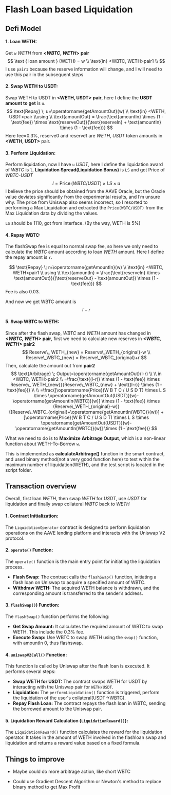 # Flash Loan based Liquidation

## Defi Model



#### **1. Loan WETH:**

Get `w` *WETH* from **<*WBTC*, *WETH*>** **pair**
$$
\text { loan amount } (WETH) = w
\\
\text{in} 
<WBTC, WETH>pair1
\\
$$
I use `pair1` because the reserve information will change, and I will need to use this pair in the subsequent steps



#### **2. Swap WETH to USDT:**

Swap WETH to USDT in **<WETH, USDT>** **pair**, here I define the **USDT amount to get** is `u`. 
$$
\text{Repay} \; u=\operatorname{getAmountOut}(w)   
\\
\text{in} 
<WETH, USDT>pair
\\using
\\
\text{amountOut} = \frac{\text{amountIn} \times (1 - \text{fee}) \times \text{reserveOut}}{\text{reserveIn} + \text{amountIn} \times (1 - \text{fee})}
$$
Here fee=0.3%, reserve0 and reserve1 are  *WETH*, *USDT* token amounts in **<WETH, USDT>** pair. 



#### **3. Perform Liquidation:**

Perform liquidation, now I have `u` *USDT*, here I define the liquidation award of *WBTC* is `l`, **Liquidation Spread(Liquidation Bonus)** is `LS` and got Price of *WBTC-USDT*
$$
l=\operatorname{Price}(W B T C / U S D T) \times L S \times u
$$
I believe the price should be obtained from the AAVE Oracle, but the Oracle value deviates significantly from the experimental results, and I’m unsure why. The price from Uniswap also seems incorrect, so I resorted to performing a Max Liquidation and extracted the `Price(WBTC/USDT)` from the Max Liquidation data by dividing the values.

`LS` should be 1110, got from interface. (By the way, WETH is 5%)



#### **4. Repay WBTC:**

The flashSwap fee is equal to normal swap fee, so here we only need to calculate the *WBTC* amount according to loan *WETH* amount. Here I define the repay amount is `r`.


$$
\text{Repay} \; r=\operatorname{getAmountIn}(w)   
\\
\text{in} 
<WBTC, WETH>pair1
\\
using
\\
\text{amountIn} = \frac{\text{reserveIn} \times \text{amountOut}}{(\text{reserveOut} - \text{amountOut}) \times (1 - \text{fee})}
$$
Fee is also 0.03.

And now we get WBTC amount is 
$$
l-r
$$


#### **5. Swap WBTC to WETH:**

Since after the flash swap, *WBTC* and *WETH* amount has changed in ***<WBTC, WETH>*** **pair**, first we need to calculate new reserves in ***<WBTC, WETH>*** **pair2**
$$
Reserve\_ WETH_{new} = Reserve\_WETH_{original}-w
\\
Reserve\_WBTC_{new} = Reserve\_WBTC_{original}+r
$$
Then, calculate the amount out from **pair2**
$$
\text{Arbitrage} \; Output=\operatorname{getAmountOut}(l-r)
\\
\\
in <WBTC, WETH>pair2
\\ 
=\frac{\text{(l-r)} \times (1 - \text{fee}) \times Reserve\_ WETH_{new}}{Reserve\_WBTC_{new} + \text{(l-r)} \times (1 - \text{fee})}
\\
\\
=\frac{[\operatorname{Price}(W B T C / U S D T) \times L S \times \operatorname{getAmountOut(USDT)}(w)-\operatorname{getAmountIn(WBTC)}(w)] \times (1 - \text{fee}) \times (Reserve\_WETH_{original}-w)}{[Reserve\_WBTC_{original}+\operatorname{getAmountIn(WBTC)}(w))] + [\operatorname{Price}(W B T C / U S D T) \times L S \times \operatorname{getAmountOut(USDT)}(w)-\operatorname{getAmountIn(WBTC)}(w)]  \times (1 - \text{fee})}
$$

What we need to do is to **Maximize** **Arbitrage Output**, which is a non-linear function about WETH-To-Borrow `w`.



This is implemented as **calculateArbitrage()** function in the smart contract, and used binary method(not a very good function here) to test within the maximum number of liquidation(WETH), and the test script is located in the script folder.





## Transaction overview

Overall, first loan *WETH*, then swap *WETH* for *USDT*, use *USDT* for liquidation and finally swap collateral *WBTC* back to *WETH*

#### **1. Contract Initialization:**

The `LiquidationOperator` contract is designed to perform liquidation operations on the AAVE lending platform and interacts with the Uniswap V2 protocol. 

#### **2. `operate()` Function:**

The `operate()` function is the main entry point for initiating the liquidation process.

- **Flash Swap:** The contract calls the `flashSwap()` function, initiating a flash loan on Uniswap to acquire a specified amount of WBTC.
- **Withdraw WETH:** The acquired WETH balance is withdrawn, and the corresponding amount is transferred to the sender’s address.

#### **3. `flashSwap()`) Function:**

The `flashSwap()` function performs the following:

- **Get Swap Amount:** It calculates the required amount of WBTC to swap WETH. This include the 0.3% fee.
- **Execute Swap:** Use WBTC to swap WETH using the `swap()` function, with amountIn 0, thus flashswap.

#### **4. `uniswapV2Call()` Function:**

This function is called by Uniswap after the flash loan is executed. It performs several steps:

- **Swap WETH for USDT:** The contract swaps WETH for USDT by interacting with the Uniswap pair for `WETH/USDT`.
- **Liquidation:** The `performLiquidation()` function is triggered, perform the liquidation of the user's collateral(USDT->WBTC).
- **Repay Flash Loan:** The contract repays the flash loan in WBTC, sending the borrowed amount to the Uniswap pair.

#### **5. Liquidation Reward Calculation (`LiquidationReward()`):**

The `LiquidationReward()` function calculates the reward for the liquidation operator. It takes in the amount of WETH involved in the flashloan swap and liquidation and returns a reward value based on a fixed formula.



## Things to improve

- Maybe could do more arbitrage action, like short WBTC

- Could use Gradient Descent Algorithm or Newton's method to replace binary method to get Max Profit
